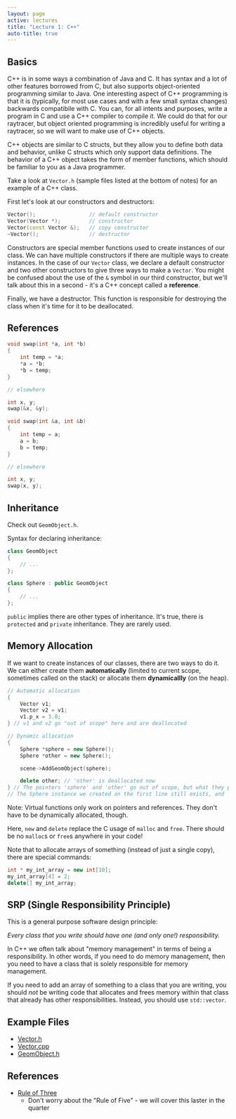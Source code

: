 ```yaml
---
layout: page
active: lectures
title: "Lecture 1: C++"
auto-title: true
---
```


## Basics

C++ is in some ways a combination of Java and C.
It has syntax and a lot of other features borrowed from C, but also supports object-oriented programming similar to Java.
One interesting aspect of C++ programming is that it is (typically, for most use cases and with a few small syntax changes) backwards compatibile with C.
You can, for all intents and purposes, write a program in C and use a C++ compiler to compile it.
We could do that for our raytracer, but object oriented programming is incredibly useful for writing a raytracer, so we will want to make use of C++ objects.

C++ objects are similar to C structs, but they allow you to define both data and behavior, unlike C structs which only support data definitions.
The behavior of a C++ object takes the form of member functions, which should be familiar to you as a Java programmer.

Take a look at `Vector.h` (sample files listed at the bottom of notes) for an example of a C++ class.

First let's look at our constructors and destructors:

```cpp
Vector();                 // default constructor
Vector(Vector *);         // constructor
Vector(const Vector &);   // copy constructor
~Vector();                // destructor
```

Constructors are special member functions used to create instances of our class.
We can have multiple constructors if there are multiple ways to create instances.
In the case of our `Vector` class, we declare a default constructor and two other constructors to give three ways to make a `Vector`.
You might be confused about the use of the `&` symbol in our third constructor, but we'll talk about this in a second - it's a C++ concept called a **reference**.

Finally, we have a destructor.
This function is responsible for destroying the class when it's time for it to be deallocated.

## References

```cpp
void swap(int *a, int *b)
{
    int temp = *a;
    *a = *b;
    *b = temp;
}

// elsewhere

int x, y;
swap(&x, &y);
```

```cpp
void swap(int &a, int &b)
{
    int temp = a;
    a = b;
    b = temp;
}

// elsewhere

int x, y;
swap(x, y);
```


## Inheritance

Check out `GeomObject.h`.

Syntax for declaring inheritance:

```cpp
class GeomObject
{
    // ...
};

class Sphere : public GeomObject
{
    // ...
};
```

`public` implies there are other types of inheritance.
It's true, there is `protected` and `private` inheritance.
They are rarely used.


## Memory Allocation

If we want to create instances of our classes, there are two ways to do it.
We can either create them **automatically** (limited to current scope, sometimes called on the stack)
or allocate them **dynamicallly** (on the heap).

```cpp
// Automatic allocation
{
    Vector v1;
    Vector v2 = v1;
    v1.p_x = 3.0;
} // v1 and v2 go "out of scope" here and are deallocated
```

```cpp
// Dynamic allocation
{
    Sphere *sphere = new Sphere();
    Sphere *other = new Sphere();

    scene->AddGeomObject(sphere);

    delete other; // 'other' is deallocated now
} // The pointers 'sphere' and 'other' go out of scope, but what they point to is not deallocated.
// The Sphere instance we created on the first line still exists, and 'scene' can still use it
```

Note: Virtual functions only work on pointers and references.
They don't have to be dynamically allocated, though.

Here, `new` and `delete` replace the C usage of `malloc` and `free`.
There should be no `malloc`s or `free`s anywhere in your code!

Note that to allocate arrays of something (instead of just a single copy), there are special commands:

```cpp
int * my_int_array = new int[10];
my_int_array[4] = 2;
delete[] my_int_array;
```


## SRP (Single Responsibility Principle)

This is a general purpose software design principle:

*Every class that you write should have one (and only one!) responsibility.*

In C++ we often talk about "memory management" in terms of being a responsibility.
In other words, if you need to do memory management, then you need to have a class that is solely responsible for memory management.

If you need to add an array of something to a class that you are writing, you should *not* be writing code that allocates and frees memory within that class that already has other responsibilities.
Instead, you should use `std::vector`.

## Example Files

- [Vector.h](https://github.com/iondune/csc473-samplecode/blob/master/Vector.h)
- [Vector.cpp](https://github.com/iondune/csc473-samplecode/blob/master/Vector.cpp)
- [GeomObject.h](https://github.com/iondune/csc473-samplecode/blob/master/GeomObject.h)

## References

- [Rule of Three](http://en.cppreference.com/w/cpp/language/rule_of_three)
  - Don't worry about the "Rule of Five" - we will cover this laster in the quarter

